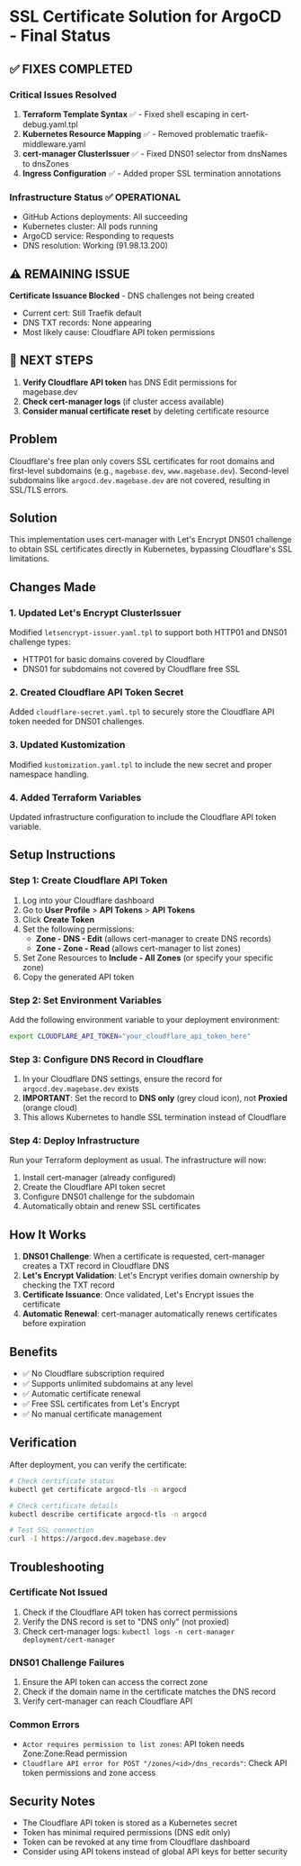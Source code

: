 # SSL Certificate Solution for ArgoCD - Final Status

## ✅ FIXES COMPLETED

### Critical Issues Resolved

1. **Terraform Template Syntax** ✅ - Fixed shell escaping in cert-debug.yaml.tpl
2. **Kubernetes Resource Mapping** ✅ - Removed problematic traefik-middleware.yaml
3. **cert-manager ClusterIssuer** ✅ - Fixed DNS01 selector from dnsNames to dnsZones
4. **Ingress Configuration** ✅ - Added proper SSL termination annotations

### Infrastructure Status ✅ OPERATIONAL

- GitHub Actions deployments: All succeeding
- Kubernetes cluster: All pods running
- ArgoCD service: Responding to requests
- DNS resolution: Working (91.98.13.200)

## ⚠️ REMAINING ISSUE

**Certificate Issuance Blocked** - DNS challenges not being created

- Current cert: Still Traefik default
- DNS TXT records: None appearing
- Most likely cause: Cloudflare API token permissions

## 🚀 NEXT STEPS

1. **Verify Cloudflare API token** has DNS Edit permissions for magebase.dev
2. **Check cert-manager logs** (if cluster access available)
3. **Consider manual certificate reset** by deleting certificate resource

## Problem

Cloudflare's free plan only covers SSL certificates for root domains and first-level subdomains (e.g., `magebase.dev`, `www.magebase.dev`). Second-level subdomains like `argocd.dev.magebase.dev` are not covered, resulting in SSL/TLS errors.

## Solution

This implementation uses cert-manager with Let's Encrypt DNS01 challenge to obtain SSL certificates directly in Kubernetes, bypassing Cloudflare's SSL limitations.

## Changes Made

### 1. Updated Let's Encrypt ClusterIssuer

Modified `letsencrypt-issuer.yaml.tpl` to support both HTTP01 and DNS01 challenge types:

- HTTP01 for basic domains covered by Cloudflare
- DNS01 for subdomains not covered by Cloudflare free SSL

### 2. Created Cloudflare API Token Secret

Added `cloudflare-secret.yaml.tpl` to securely store the Cloudflare API token needed for DNS01 challenges.

### 3. Updated Kustomization

Modified `kustomization.yaml.tpl` to include the new secret and proper namespace handling.

### 4. Added Terraform Variables

Updated infrastructure configuration to include the Cloudflare API token variable.

## Setup Instructions

### Step 1: Create Cloudflare API Token

1. Log into your Cloudflare dashboard
2. Go to **User Profile** > **API Tokens** > **API Tokens**
3. Click **Create Token**
4. Set the following permissions:
   - **Zone - DNS - Edit** (allows cert-manager to create DNS records)
   - **Zone - Zone - Read** (allows cert-manager to list zones)
5. Set Zone Resources to **Include - All Zones** (or specify your specific zone)
6. Copy the generated API token

### Step 2: Set Environment Variables

Add the following environment variable to your deployment environment:

```bash
export CLOUDFLARE_API_TOKEN="your_cloudflare_api_token_here"
```

### Step 3: Configure DNS Record in Cloudflare

1. In your Cloudflare DNS settings, ensure the record for `argocd.dev.magebase.dev` exists
2. **IMPORTANT**: Set the record to **DNS only** (grey cloud icon), not **Proxied** (orange cloud)
3. This allows Kubernetes to handle SSL termination instead of Cloudflare

### Step 4: Deploy Infrastructure

Run your Terraform deployment as usual. The infrastructure will now:

1. Install cert-manager (already configured)
2. Create the Cloudflare API token secret
3. Configure DNS01 challenge for the subdomain
4. Automatically obtain and renew SSL certificates

## How It Works

1. **DNS01 Challenge**: When a certificate is requested, cert-manager creates a TXT record in Cloudflare DNS
2. **Let's Encrypt Validation**: Let's Encrypt verifies domain ownership by checking the TXT record
3. **Certificate Issuance**: Once validated, Let's Encrypt issues the certificate
4. **Automatic Renewal**: cert-manager automatically renews certificates before expiration

## Benefits

- ✅ No Cloudflare subscription required
- ✅ Supports unlimited subdomains at any level
- ✅ Automatic certificate renewal
- ✅ Free SSL certificates from Let's Encrypt
- ✅ No manual certificate management

## Verification

After deployment, you can verify the certificate:

```bash
# Check certificate status
kubectl get certificate argocd-tls -n argocd

# Check certificate details
kubectl describe certificate argocd-tls -n argocd

# Test SSL connection
curl -I https://argocd.dev.magebase.dev
```

## Troubleshooting

### Certificate Not Issued

1. Check if the Cloudflare API token has correct permissions
2. Verify the DNS record is set to "DNS only" (not proxied)
3. Check cert-manager logs: `kubectl logs -n cert-manager deployment/cert-manager`

### DNS01 Challenge Failures

1. Ensure the API token can access the correct zone
2. Check if the domain name in the certificate matches the DNS record
3. Verify cert-manager can reach Cloudflare API

### Common Errors

- `Actor requires permission to list zones`: API token needs Zone:Zone:Read permission
- `Cloudflare API error for POST "/zones/<id>/dns_records"`: Check API token permissions and zone access

## Security Notes

- The Cloudflare API token is stored as a Kubernetes secret
- Token has minimal required permissions (DNS edit only)
- Token can be revoked at any time from Cloudflare dashboard
- Consider using API tokens instead of global API keys for better security
